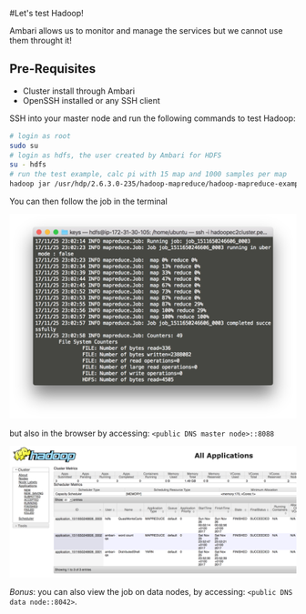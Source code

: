 #Let's test Hadoop!

Ambari allows us to monitor and manage the services but we cannot use them throught it!

## Pre-Requisites

- Cluster install through Ambari
- OpenSSH installed or any SSH client

SSH into your master node and run the following commands to test Hadoop:

```sh
# login as root
sudo su
# login as hdfs, the user created by Ambari for HDFS
su - hdfs
# run the test example, calc pi with 15 map and 1000 samples per map
hadoop jar /usr/hdp/2.6.3.0-235/hadoop-mapreduce/hadoop-mapreduce-examples-2.7.3.2.6.3.0-235.jar pi 15 1000
```

You can then follow the job in the terminal

![hadoop-test-terminal](img/hadoop-test-terminal.png)

but also in the browser by accessing: `<public DNS master node>::8088`

![hadoop-web](img/hadoop-web.png)

*Bonus*: you can also view the job on data nodes, by accessing: `<public DNS data node::8042>`.